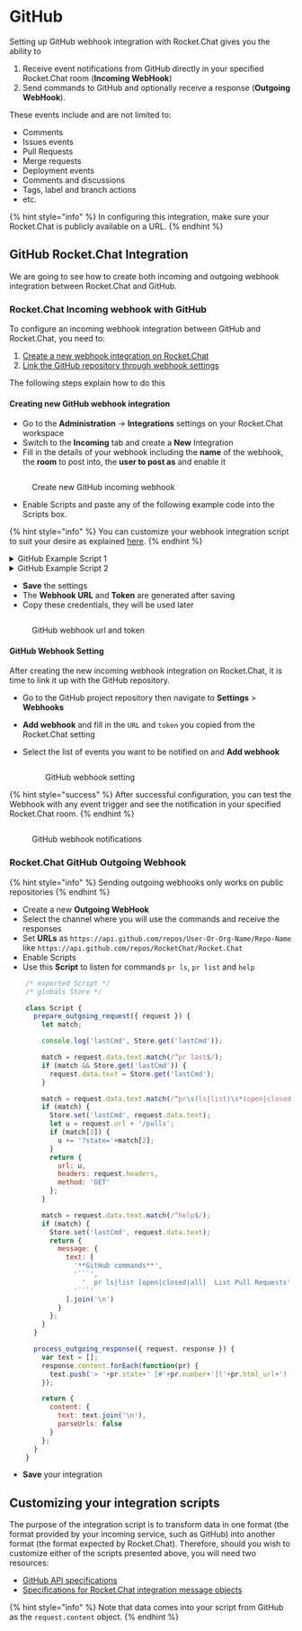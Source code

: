# GitHub

Setting up GitHub webhook integration with Rocket.Chat gives you the ability to&#x20;

1. Receive event notifications from GitHub directly in your specified Rocket.Chat room (**Incoming WebHook**)
2. Send commands to GitHub and optionally receive a response (**Outgoing WebHook**).

These events include and are not limited to:

* Comments
* Issues events
* Pull Requests
* Merge requests
* Deployment events
* Comments and discussions
* Tags, label and branch actions
* etc.

{% hint style="info" %}
In configuring this integration, make sure your Rocket.Chat is publicly available on a URL.
{% endhint %}

## GitHub Rocket.Chat Integration

We are going to see how to create both incoming and outgoing webhook integration between Rocket.Chat and GitHub.

### Rocket.Chat Incoming webhook with GitHub&#x20;

To configure an incoming webhook integration between GitHub and Rocket.Chat, you need to:

1. [Create a new webhook integration on Rocket.Chat](github.md#creating-new-github-webhook-integration)
2. [Link the GitHub repository through webhook settings](github.md#github-webhook-setting)

The following steps explain how to do this

#### Creating new GitHub webhook integration

* Go to the **Administration** -> **Integrations** settings on your Rocket.Chat workspace
* Switch to the **Incoming** tab and create a **New** Integration
* Fill in the details of your webhook including the **name** of the webhook, the **room** to post into, the **user to post as** and enable it

<figure><img src="../../../../.gitbook/assets/Create new GitHub incoming webhook.png" alt=""><figcaption><p>Create new GitHub incoming webhook</p></figcaption></figure>

* Enable Scripts and paste any of the following example code into the Scripts box.

{% hint style="info" %}
You can customize your webhook integration script to suit your desire as explained [here](github.md#customizing-your-integration-scripts).
{% endhint %}

<details>

<summary>GitHub Example Script 1</summary>

This script will generate notifications for the following repository events:

* Issue events (create, edit, close, reopen, assign, label, etc)
* Issue comment events
* Push events (singular and multiple commits)

```javascript
/* exported Script */

String.prototype.capitalizeFirstLetter = function() {
    return this.charAt(0).toUpperCase() + this.slice(1);
}

const getLabelsField = (labels) => {
  let labelsArray = [];
  labels.forEach(function(label) {
    labelsArray.push(label.name);
  });
  labelsArray = labelsArray.join(', ');
  return {
    title: 'Labels',
    value: labelsArray,
    short: labelsArray.length <= 40
  };
};

const githubEvents = {
  ping(request) {
    return {
      content: {
        text: '_' + request.content.hook.id + '_\n' + ':thumbsup: ' + request.content.zen
      }
    };
  },

  /* NEW OR MODIFY ISSUE */
  issues(request) {
    const user = request.content.sender;

    if (request.content.action == "opened" || request.content.action == "reopened" || request.content.action == "edited") {
        var body = request.content.issue.body;
    } else if (request.content.action == "labeled") {
        var body = "Current labels: " + getLabelsField(request.content.issue.labels).value;
    } else if (request.content.action == "assigned" || request.content.action == "unassigned") {
        // Note that the issues API only gives you one assignee.
        var body = "Current assignee: " + request.content.issue.assignee.login;
    } else if (request.content.action == "closed") {
        if (request.content.issue.closed_by) {
            var body = "Closed by: " + request.content.issue.closed_by.login;
        } else {
            var body = "Closed.";
        }
    } else {
        return {
          error: {
            success: false,
            message: 'Unsupported issue action'
          }
        };
    }

    const action = request.content.action.capitalizeFirstLetter();

    const text = '_' + request.content.repository.full_name + '_\n' +
                '**[' + action + ' issue ​#' + request.content.issue.number +
                ' - ' + request.content.issue.title + '](' +
                request.content.issue.html_url + ')**\n\n' +
                body;

    return {
      content: {
        attachments: [
            {
                thumb_url: user.avatar_url,
                text: text,
                fields: []
            }
        ]
      }
    };
  },

  /* COMMENT ON EXISTING ISSUE */
  issue_comment(request) {
    const user = request.content.comment.user;

    if (request.content.action == "edited") {
        var action = "Edited comment ";
    } else {
        var action = "Comment "
    }

    const text = '_' + request.content.repository.full_name + '_\n' +
                '**[' + action + ' on issue ​#' + request.content.issue.number +
                ' - ' + request.content.issue.title + '](' +
                request.content.comment.html_url + ')**\n\n' +
                request.content.comment.body;

    return {
      content: {
        attachments: [
            {
                thumb_url: user.avatar_url,
                text: text,
                fields: []
            }
        ]
      }
    };
  },

 /* COMMENT ON COMMIT */
commit_comment(request) {
    const user = request.content.comment.user;

    if (request.content.action == "edited") {
        var action = "Edited comment ";
    } else {
        var action = "Comment "
    }

    const text = '_' + request.content.repository.full_name + '_\n' +
                '**[' + action + ' on commit id ' + request.content.comment.commit_id +
                ' - ' +  + '](' +
                request.content.comment.html_url + ')**\n\n' +
                request.content.comment.body;

    return {
      content: {
        attachments: [
            {
                thumb_url: user.avatar_url,
                text: text,
                fields: []
            }
        ]
      }
    };
  },
  /* END OF COMMENT ON COMMIT */

  /* PUSH TO REPO */
  push(request) {
    var commits = request.content.commits;
    var multi_commit = ""
    var is_short = true;
    var changeset = 'Changeset';
    if ( commits.length > 1 ) {
      var multi_commit = " [Multiple Commits]";
      var is_short = false;
      var changeset = changeset + 's';
      var output = [];
    }
    const user = request.content.sender;

    var text = '**Pushed to ' + "["+request.content.repository.full_name+"]("+request.content.repository.url+"):"
                + request.content.ref.split('/').pop() + "**\n\n";

    for (var i = 0; i < commits.length; i++) {
      var commit = commits[i];
      var shortID = commit.id.substring(0,7);
      var a = '[' + shortID + '](' + commit.url + ') - ' + commit.message;
      if ( commits.length > 1 ) {
        output.push( a );
      } else {
        var output = a;
      }
    }

    if (commits.length > 1) {
      text += output.reverse().join('\n');
    } else {
      text += output;
    }

    return {
      content: {
        attachments: [
            {
                thumb_url: user.avatar_url,
                text: text,
                fields: []
            }
        ]
      }
    };
  },  // End GitHub Push

  /* NEW PULL REQUEST */
  pull_request(request) {
    const user = request.content.sender;

   if (request.content.action == "opened" || request.content.action == "reopened" || request.content.action == "edited" || request.content.action == "synchronize") {
        var body = request.content.pull_request.body;
    } else if (request.content.action == "labeled") {
        var body = "Current labels: " + getLabelsField(request.content.pull_request.labels).value;
    } else if (request.content.action == "assigned" || request.content.action == "unassigned") {
        // Note that the issues API only gives you one assignee.
        var body = "Current assignee: " + request.content.pull_request.assignee.login;
    } else if (request.content.action == "closed") {
        if (request.content.pull_request.merged) {
            var body = "Merged by: " + request.content.pull_request.merged_by.login;
        } else {
            var body = "Closed.";
        }
    } else {
        return {
          error: {
            success: false,
            message: 'Unsupported pull request action'
          }
        };
    }

    const action = request.content.action.capitalizeFirstLetter();

    const text = '_' + request.content.repository.full_name + '_\n' +
                '**[' + action + ' pull request ​#' + request.content.pull_request.number +
                ' - ' + request.content.pull_request.title + '](' +
                request.content.pull_request.html_url + ')**\n\n' +
                body;

    return {
      content: {
        attachments: [
            {
                thumb_url: user.avatar_url,
                text: text,
                fields: []
            }
        ]
      }
    };
  },
};

class Script {
  process_incoming_request({ request }) {
    const header = request.headers['x-github-event'];
    if (githubEvents[header]) {
      return githubEvents[header](request);
    }

    return {
      error: {
        success: false,
        message: 'Unsupported method'
      }
    };
  }
}
```

</details>

<details>

<summary>GitHub Example Script 2</summary>

This script will generate notifications for the following repository events:

* New and closed issue events
* Comment events (issues only)
* Push events (singular and multiple commits)

```javascript
/* exported Script */

// Begin embedded images
const gh_cmit_svg = '<svg xmlns="http://www.w3.org/2000/svg" aria-hidden="true" class="octicon octicon-git-commit" height="16" version="1.1" viewBox="0 0 14 16" width="14"><path d="M10.86 7c-.45-1.72-2-3-3.86-3-1.86 0-3.41 1.28-3.86 3H0v2h3.14c.45 1.72 2 3 3.86 3 1.86 0 3.41-1.28 3.86-3H14V7h-3.14zM7 10.2c-1.22 0-2.2-.98-2.2-2.2 0-1.22.98-2.2 2.2-2.2 1.22 0 2.2.98 2.2 2.2 0 1.22-.98 2.2-2.2 2.2z"></path></svg>';
const gh_pr_svg = '<svg xmlns="http://www.w3.org/2000/svg" aria-hidden="true" class="octicon octicon-git-pull-request" height="16" version="1.1" viewBox="0 0 12 16" width="12"><path d="M11 11.28V5c-.03-.78-.34-1.47-.94-2.06C9.46 2.35 8.78 2.03 8 2H7V0L4 3l3 3V4h1c.27.02.48.11.69.31.21.2.3.42.31.69v6.28A1.993 1.993 0 0 0 10 15a1.993 1.993 0 0 0 1-3.72zm-1 2.92c-.66 0-1.2-.55-1.2-1.2 0-.65.55-1.2 1.2-1.2.65 0 1.2.55 1.2 1.2 0 .65-.55 1.2-1.2 1.2zM4 3c0-1.11-.89-2-2-2a1.993 1.993 0 0 0-1 3.72v6.56A1.993 1.993 0 0 0 2 15a1.993 1.993 0 0 0 1-3.72V4.72c.59-.34 1-.98 1-1.72zm-.8 10c0 .66-.55 1.2-1.2 1.2-.65 0-1.2-.55-1.2-1.2 0-.65.55-1.2 1.2-1.2.65 0 1.2.55 1.2 1.2zM2 4.2C1.34 4.2.8 3.65.8 3c0-.65.55-1.2 1.2-1.2.65 0 1.2.55 1.2 1.2 0 .65-.55 1.2-1.2 1.2z"></path></svg>';
const gh_iss_svg = '<svg xmlns="http://www.w3.org/2000/svg" aria-hidden="true" class="octicon octicon-issue-opened" height="16" version="1.1" viewBox="0 0 14 16" width="14"><path d="M7 2.3c3.14 0 5.7 2.56 5.7 5.7s-2.56 5.7-5.7 5.7A5.71 5.71 0 0 1 1.3 8c0-3.14 2.56-5.7 5.7-5.7zM7 1C3.14 1 0 4.14 0 8s3.14 7 7 7 7-3.14 7-7-3.14-7-7-7zm1 3H6v5h2V4zm0 6H6v2h2v-2z"></path></svg>';
const svg_inline_prefix = 'data:image/svg+xml;ascii,';
// End embedded images

const getLabelsField = (labels) => {
  let labelsArray = [];
  labels.forEach(function(label) {
    labelsArray.push(label.name);
  });
  labelsArray = labelsArray.join(', ');
  return {
    title: 'Labels',
    value: labelsArray,
    short: labelsArray.length <= 40
  };
};

const githubEvents = {
  ping(request) {
    return {
      content: {
        text: ':thumbsup: ' + request.content.zen
      }
    };
  },

  issues(request) {
    const user = request.content.sender;
    const attachment = {
      author_icon: svg_inline_prefix + gh_iss_svg,
      author_name: '#' + request.content.issue.number + ' - ' + request.content.issue.title,
      author_link: request.content.issue.html_url,
      fields: []
    };

    if (request.content.issue.labels) {
      attachment.fields.push(getLabelsField(request.content.issue.labels));
    }

    if (request.content.issue.assignee) {
      attachment.fields.push({
        title: 'Assignee',
        value: request.content.issue.assignee.login,
        short: true
      });
    }

    const actions = {
      'assigned': ':inbox_tray:',
      'unassigned': ':outbox_tray:',
      'opened': ':triangular_flag_on_post:',
      'closed': ':white_check_mark:',
      'reopened': ':triangular_flag_on_post:',
      'labeled': ':label:',
      'unlabeled': ':label:',
      'edited': ':pencil:'
    };

    const text = actions[request.content.action] + ' issue';

    return {
      content: {
        icon_url: user.avatar_url,
        alias: user.login,
        text: text,
        attachments: [attachment]
      }
    };
  },

  issue_comment(request) {
    const user = request.content.comment.user;
    var attachment = {
      author_icon: svg_inline_prefix + gh_iss_svg,
      author_name: '#' + request.content.issue.number + ' - ' + request.content.issue.title,
      author_link: request.content.comment.html_url,
      fields: []
    };

    if (request.content.issue.labels) {
      attachment.fields.push(getLabelsField(request.content.issue.labels));
    }

    if (request.content.issue.assignee) {
      attachment.fields.push({
        title: 'Assignee',
        value: request.content.issue.assignee.login,
        short: true
      });
    }

    const text = ':speech_balloon: ' + request.content.comment.body;

    return {
      content: {
        icon_url: user.avatar_url,
        alias: user.login,
        text: text,
        attachments: [attachment]
      }
    };
  },

  pull_request(request) {
    const user = request.content.sender;
    const attachment = {
      author_icon: svg_inline_prefix + gh_pr_svg,
      author_name: '#' + request.content.pull_request.number + ' - ' + request.content.pull_request.title,
      author_link: request.content.pull_request.html_url
    };

    let text = 'Pull request';
    switch (request.content.action) {
      case 'assigned':
        text += ' assigned to: ' + request.content.assignee.login;
        break;
      case 'unassigned':
        text += ' unassigned of ' + request.content.assignee.login;
        break;
      case 'opened':
        text += ' opened';
        break;
      case 'closed':
        if (request.content.pull_request.merged) {
          text += ' merged';
        } else {
          text += ' closed';
        }
        break;
      case 'reopened':
        text += ' reopened';
        break;
      case 'labeled':
        text += ' added label: "' + request.content.label.name + '" ';
        break;
      case 'unlabeled':
        text += ' removed label: "' + request.content.label.name + '" ';
        break;
      case 'synchronize':
        text += ' synchronized';
    }

    return {
      content: {
        icon_url: user.avatar_url,
        alias: user.login,
        text: text,
        attachments: [attachment]
      }
    };
  },

  //// GitHub push event
  push(request) {
    var commits = request.content.commits;
    var multi_commit = ""
    var is_short = true;
    var changeset = 'Changeset';
    if ( commits.length > 1 ) {
      var multi_commit = " [Multiple Commits]";
      var is_short = false;
      var changeset = changeset + 's';
      var output = [];
    }
    const user = request.content.sender;
    const attachment = {
    author_icon: svg_inline_prefix + gh_cmit_svg,
      author_name: "Message: " + request.content.head_commit.message + multi_commit,
      author_link: request.content.compare,
      fields: []
    };

    if (request.content.repository.full_name) {
      attachment.fields.push({
        title: 'Repo',
        value: "["+request.content.repository.full_name+"]("+request.content.repository.url+")",
        short: is_short
      });
    }

    for (var i = 0; i < commits.length; i++) {
      var commit = commits[i];
      var shortID = commit.id.substring(0,7);
      if ( commits.length > 1 ) {
        output = '[' + shortID + '](' + commit.url + ') - ' + commit.message
        if (i == 0){
            attachment.fields.push({
                title: changeset,
                value: output,
                short: is_short
            });
        } else{
            attachment.fields.push({
                title: changeset,
                value: output,
                short: is_short
            });
        }
      } else {
        output = "[" + shortID + "](" + commit.url + ")"
        attachment.fields.push({
            title: changeset,
            value: output,
            short: is_short
        });
      }
    }

    const text = ':ballot_box_with_check: Pushed to ' + "["+request.content.ref.split('/').pop()+"]";

    return {
      content: {
        icon_url: user.avatar_url,
        alias: user.login,
        text: text,
        attachments: [attachment]
      }
  };
  },  // End GitHub Push
};

class Script {
  process_incoming_request({ request }) {
    const header = request.headers['x-github-event'];
    if (githubEvents[header]) {
      return githubEvents[header](request);
    }

    return {
      error: {
        success: false,
        message: 'Unsupported method'
      }
    };
  }
}
```

</details>

* **Save** the settings
* The **Webhook URL** and **Token** are generated after saving
* Copy these credentials, they will be used later

<figure><img src="../../../../.gitbook/assets/GitLab webhook url and token.png" alt=""><figcaption><p>GitHub webhook url and token</p></figcaption></figure>

#### GitHub Webhook Setting

After creating the new incoming webhook integration on Rocket.Chat, it is time to link it up with the      GitHub repository.

* Go to the GitHub project repository then navigate to **Settings** > **Webhooks**
* **Add webhook** and fill in the `URL` and `token` you copied from the Rocket.Chat setting&#x20;
*   Select the list of events you want to be notified on and **Add webhook**

    <figure><img src="../../../../.gitbook/assets/GitHub webhook setting.png" alt=""><figcaption><p>GitHub webhook setting</p></figcaption></figure>

{% hint style="success" %}
After successful configuration, you can test the Webhook with any event trigger and see the notification in your specified Rocket.Chat room.
{% endhint %}

<figure><img src="../../../../.gitbook/assets/GitHub webhook notifications.png" alt=""><figcaption><p>GitHub webhook notifications</p></figcaption></figure>

### Rocket.Chat GitHub Outgoing Webhook

{% hint style="info" %}
Sending outgoing webhooks only works on public repositories
{% endhint %}

* Create a new **Outgoing WebHook**
* Select the channel where you will use the commands and receive the responses
* Set **URLs** as `https://api.github.com/repos/User-Or-Org-Name/Repo-Name` like `https://api.github.com/repos/RocketChat/Rocket.Chat`
* Enable Scripts
* Use this **Script** to listen for commands `pr ls`, `pr list` and `help`

````javascript
    /* exported Script */
    /* globals Store */

    class Script {
      prepare_outgoing_request({ request }) {
        let match;

        console.log('lastCmd', Store.get('lastCmd'));

        match = request.data.text.match(/^pr last$/);
        if (match && Store.get('lastCmd')) {
          request.data.text = Store.get('lastCmd');
        }

        match = request.data.text.match(/^pr\s(ls|list)\s*(open|closed|all)?$/);
        if (match) {
          Store.set('lastCmd', request.data.text);
          let u = request.url + '/pulls';
          if (match[2]) {
            u += '?state='+match[2];
          }
          return {
            url: u,
            headers: request.headers,
            method: 'GET'
          };
        }

        match = request.data.text.match(/^help$/);
        if (match) {
          Store.set('lastCmd', request.data.text);
          return {
            message: {
              text: [
                '**GitHub commands**',
                '```',
                  '  pr ls|list [open|closed|all]  List Pull Requests',
                '```'
              ].join('\n')
            }
          };
        }
      }

      process_outgoing_response({ request, response }) {
        var text = [];
        response.content.forEach(function(pr) {
          text.push('> '+pr.state+' [#'+pr.number+']('+pr.html_url+') - '+pr.title);
        });

        return {
          content: {
            text: text.join('\n'),
            parseUrls: false
          }
        };
      }
    }
````

* **Save** your integration

## Customizing your integration scripts

The purpose of the integration script is to transform data in one format (the format provided by your incoming service, such as GitHub) into another format (the format expected by Rocket.Chat). Therefore, should you wish to customize either of the scripts presented above, you will need two resources:

* [GitHub API specifications](https://developer.github.com/v3/)
* [Specifications for Rocket.Chat integration message objects](./#incoming-webhook-script)

{% hint style="info" %}
Note that data comes into your script from GitHub as the `request.content` object.
{% endhint %}
